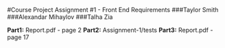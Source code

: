 #Course Project Assignment #1 - Front End Requirements
###Taylor Smith
###Alexandar Mihaylov
###Talha Zia

**Part1:** Report.pdf - page 2
**Part2:** Assignment-1/tests
**Part3:** Report.pdf - page 17






























